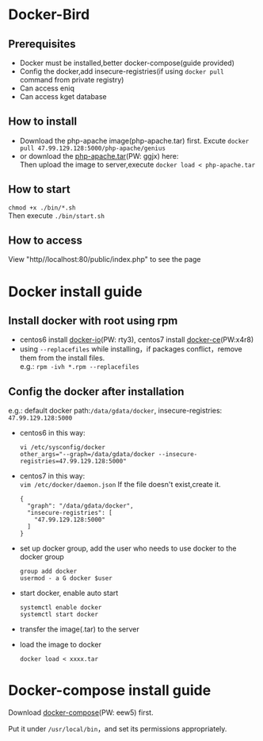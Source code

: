 # Docker-Bird
## Prerequisites
* Docker must be installed,better docker-compose(guide provided)
* Config the docker,add insecure-registries(if using `docker pull` command from private registry)
* Can access eniq
* Can access kget database

## How to install 
* Download the php-apache image(php-apache.tar) first. Excute `docker pull 47.99.129.128:5000/php-apache/genius`
* or download the [php-apache.tar](https://pan.baidu.com/s/1fd3M-IhKoRcFEWLESqiADA)(PW: ggjx) here:<br>
Then upload the image to server,execute `docker load < php-apache.tar`

## How to start
`chmod +x ./bin/*.sh`<br>
Then execute `./bin/start.sh`

## How to access
View "http//localhost:80/public/index.php" to see the page


# Docker install guide
## Install docker with root using rpm
* centos6 install [docker-io](https://pan.baidu.com/s/1doHvEG-XYLu_awWOyF3w3w)(PW: rty3), centos7 install [docker-ce](https://pan.baidu.com/s/1mv7O8sxb1w_XH9AgdoPo9g)(PW:x4r8)
* using `--replacefiles` while installing，if packages conflict，remove them from the install files.<br>
e.g.: `rpm -ivh *.rpm --replacefiles`

## Config the docker after installation<br>
e.g.: default docker path:`/data/gdata/docker`, insecure-registries: `47.99.129.128:5000`

* centos6 in this way:
     
      vi /etc/sysconfig/docker
      other_args="--graph=/data/gdata/docker --insecure-registries=47.99.129.128:5000"

* centos7 in this way:<br>
`vim /etc/docker/daemon.json` If the file doesn't exist,create it.

      {
        "graph": "/data/gdata/docker",
        "insecure-registries": [
          "47.99.129.128:5000"
        ]
      }

* set up docker group, add the user who needs to use docker to the docker group

      group add docker
      usermod - a G docker $user

* start docker, enable auto start

      systemctl enable docker
      systemctl start docker

* transfer the image(.tar) to the server

* load the image to docker
      
      docker load < xxxx.tar


# Docker-compose install guide
Download [docker-compose](https://pan.baidu.com/s/1k-vv1qUXma494XovLDlAiA)(PW: eew5) first.

Put it under `/usr/local/bin`，and set its permissions appropriately.
